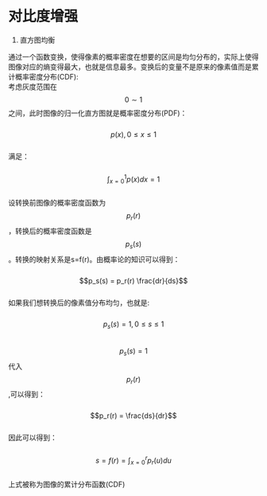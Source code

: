 # 对比度增强

1. 直方图均衡

通过一个函数变换，使得像素的概率密度在想要的区间是均匀分布的，实际上使得图像对应的熵变得最大，也就是信息最多。变换后的变量不是原来的像素值而是累计概率密度分布(CDF):  
考虑灰度范围在$$0 \sim 1$$之间，此时图像的归一化直方图就是概率密度分布(PDF)：  
&emsp;&emsp;$$p(x), 0\le x \le 1$$  
满足：  
&emsp;&emsp;$$\int_{x=0}^{1} p(x) dx = 1$$  
设转换前图像的概率密度函数为$$p_r(r)$$，转换后的概率密度函数是$$p_s(s)$$。转换的映射关系是s=f(r)。由概率论的知识可以得到：  
&emsp;&emsp;$$p_s(s) = p_r(r) \frac{dr}{ds}$$  
如果我们想转换后的像素值分布均匀，也就是:   
&emsp;&emsp;$$p_s(s) = 1, 0 \le s \le 1$$   
$$p_s(s)=1$$代入$$p_r(r)$$,可以得到：  
&emsp;&emsp;$$p_r(r) = \frac{ds}{dr}$$   
因此可以得到：  
&emsp;&emsp;$$ s = f(r) = \int_{x=0}^{r} p_r(u)du$$  
上式被称为图像的累计分布函数(CDF)   
   
  




